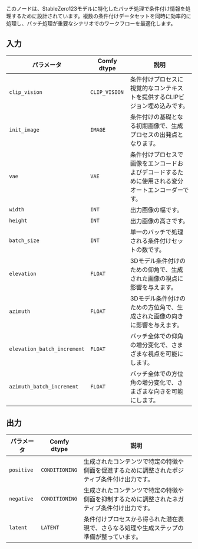 
このノードは、StableZero123モデルに特化したバッチ処理で条件付け情報を処理するために設計されています。複数の条件付けデータセットを同時に効率的に処理し、バッチ処理が重要なシナリオでのワークフローを最適化します。

## 入力

| パラメータ             | Comfy dtype  | 説明 |
|----------------------|--------------|-------------|
| `clip_vision`         | `CLIP_VISION` | 条件付けプロセスに視覚的なコンテキストを提供するCLIPビジョン埋め込みです。 |
| `init_image`          | `IMAGE`      | 条件付けの基礎となる初期画像で、生成プロセスの出発点となります。 |
| `vae`                 | `VAE`        | 条件付けプロセスで画像をエンコードおよびデコードするために使用される変分オートエンコーダーです。 |
| `width`               | `INT`        | 出力画像の幅です。 |
| `height`              | `INT`        | 出力画像の高さです。 |
| `batch_size`          | `INT`        | 単一のバッチで処理される条件付けセットの数です。 |
| `elevation`           | `FLOAT`      | 3Dモデル条件付けのための仰角で、生成された画像の視点に影響を与えます。 |
| `azimuth`             | `FLOAT`      | 3Dモデル条件付けのための方位角で、生成された画像の向きに影響を与えます。 |
| `elevation_batch_increment` | `FLOAT` | バッチ全体での仰角の増分変化で、さまざまな視点を可能にします。 |
| `azimuth_batch_increment` | `FLOAT` | バッチ全体での方位角の増分変化で、さまざまな向きを可能にします。 |

## 出力

| パラメータ     | Comfy dtype  | 説明 |
|---------------|--------------|-------------|
| `positive`    | `CONDITIONING` | 生成されたコンテンツで特定の特徴や側面を促進するために調整されたポジティブ条件付け出力です。 |
| `negative`    | `CONDITIONING` | 生成されたコンテンツで特定の特徴や側面を抑制するために調整されたネガティブ条件付け出力です。 |
| `latent`      | `LATENT`     | 条件付けプロセスから得られた潜在表現で、さらなる処理や生成ステップの準備が整っています。 |
